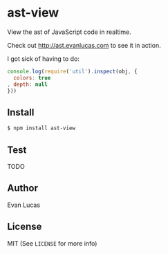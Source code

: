 # ast-view

View the ast of JavaScript code in realtime.

Check out http://ast.evanlucas.com to see it in action.

I got sick of having to do:

```js
console.log(require('util').inspect(obj, {
  colors: true
, depth: null
}))
```

## Install

```bash
$ npm install ast-view
```

## Test

TODO

## Author

Evan Lucas

## License

MIT (See `LICENSE` for more info)
